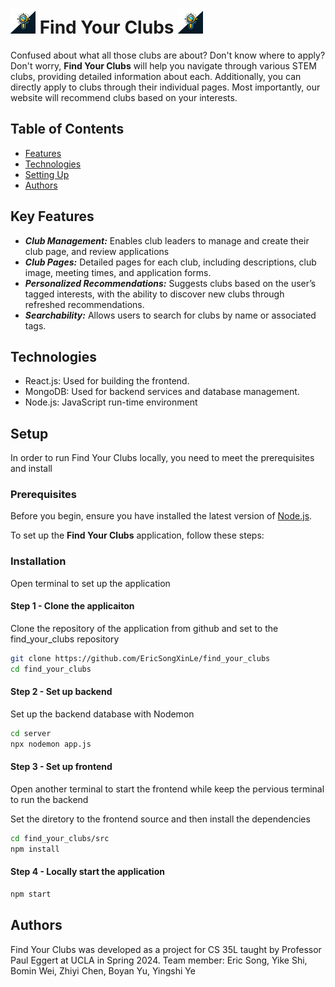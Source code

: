# <img src="./src/images/logo.webp" width=40px> Find Your Clubs  <img src="./src/images/logo.webp" width=40px>

Confused about what all those clubs are about? Don't know where to apply? Don't worry, **Find Your Clubs** will help you navigate through various STEM clubs, providing detailed information about each. Additionally, you can directly apply to clubs through their individual pages. Most importantly, our website will recommend clubs based on your interests.

## Table of Contents
- [Features](https://github.com/EricSongXinLe/find_your_clubs/tree/new-main?tab=readme-ov-file#feature)
- [Technologies](https://github.com/EricSongXinLe/find_your_clubs/tree/new-main?tab=readme-ov-file#technologies)
- [Setting Up](https://github.com/EricSongXinLe/find_your_clubs/tree/new-main?tab=readme-ov-file#setting-up)
- [Authors](https://github.com/EricSongXinLe/find_your_clubs/tree/new-main?tab=readme-ov-file#authors)

## Key Features
+ ***Club Management:*** Enables club leaders to manage and create their club page, and review applications
+ ***Club Pages:*** Detailed pages for each club, including descriptions, club image, meeting times, and application forms.
+ ***Personalized Recommendations:*** Suggests clubs based on the user’s tagged interests, with the ability to discover new clubs through refreshed recommendations.
+ ***Searchability:*** Allows users to search for clubs by name or associated tags.

## Technologies
+ React.js: Used for building the frontend.
+ MongoDB: Used for backend services and database management.
+ Node.js:  JavaScript run-time environment

## Setup
In order to run Find Your Clubs locally, you need to meet the prerequisites and install 

### Prerequisites 
Before you begin, ensure you have installed the latest version of [Node.js](https://nodejs.org/en/download/package-manager/).

To set up the **Find Your Clubs** application, follow these steps:

### Installation
Open terminal to set up the application 

#### Step 1 - Clone the applicaiton 

Clone the repository of the application from github and set to the find_your_clubs repository
```bash
git clone https://github.com/EricSongXinLe/find_your_clubs 
cd find_your_clubs
```

#### Step 2 - Set up backend
Set up the backend database with Nodemon
```bash
cd server
npx nodemon app.js
```


#### Step 3 - Set up frontend

Open another terminal to start the frontend while keep the  pervious terminal to run the backend

Set the diretory to the frontend source and then install the dependencies 
```bash
cd find_your_clubs/src
npm install
```


#### Step 4 - Locally start the application 
```bash
npm start
```

## Authors
Find Your Clubs was developed as a project for CS 35L taught by Professor Paul Eggert at UCLA in Spring 2024. 
Team member: Eric Song, Yike Shi, Bomin Wei, Zhiyi Chen, Boyan Yu, Yingshi Ye